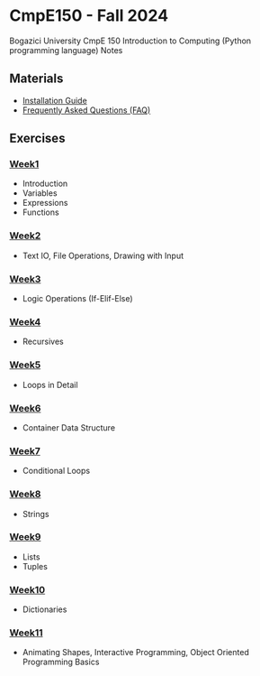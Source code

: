 # CmpE150 - Fall 2024

Bogazici University CmpE 150 Introduction to Computing (Python programming language) Notes

## Materials

* [Installation Guide](InstallationGuide.md)
* [Frequently Asked Questions (FAQ)](FrequentlyAskedQuestions%20(FAQ).md)

## Exercises

### [Week1](week01/)

* Introduction
* Variables
* Expressions
* Functions

### [Week2](week02/)

* Text IO, File Operations, Drawing with Input
  

### [Week3](week03/)

* Logic Operations (If-Elif-Else)
  

### [Week4](week04/)

* Recursives
  

### [Week5](week05/)

* Loops in Detail


### [Week6](week06/)

* Container Data Structure


### [Week7](week07/)

* Conditional Loops
  

### [Week8](week08/)

* Strings
  

### [Week9](week09/)

* Lists
* Tuples
  

### [Week10](week10/)

* Dictionaries
  

### [Week11](week11/)

* Animating Shapes, Interactive Programming, Object Oriented Programming Basics

